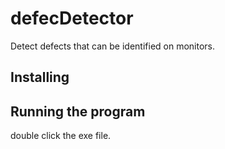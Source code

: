 # defecDetector
Detect defects that can be identified on monitors.

## Installing

## Running the program
double click the exe file.
